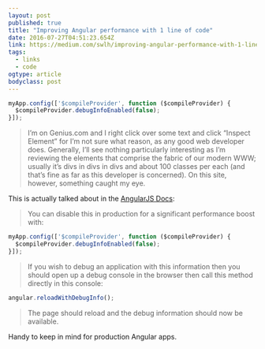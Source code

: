 ```yaml
---
layout: post 
published: true 
title: "Improving Angular performance with 1 line of code" 
date: 2016-07-27T04:51:23.654Z 
link: https://medium.com/swlh/improving-angular-performance-with-1-line-of-code-a1fb814a6476#.cxlkfcmhl 
tags:
  - links
  - code
ogtype: article 
bodyclass: post 
---
```


```javascript
myApp.config(['$compileProvider', function ($compileProvider) {
  $compileProvider.debugInfoEnabled(false);
}]);
```

> I’m on Genius.com and I right click over some text and click “Inspect Element” for I’m not sure what reason, as any good web developer does. Generally, I’ll see nothing particularly interesting as I’m reviewing the elements that comprise the fabric of our modern WWW; usually it’s divs in divs in divs and about 100 classes per each (and that’s fine as far as this developer is concerned). On this site, however, something caught my eye.

This is actually talked about in the [AngularJS Docs](https://docs.angularjs.org/guide/production):

> You can disable this in production for a significant performance boost with:

```javascript
myApp.config(['$compileProvider', function ($compileProvider) {
  $compileProvider.debugInfoEnabled(false);
}]);
```

> If you wish to debug an application with this information then you should open up a debug console in the browser then call this method directly in this console:

```javascript
angular.reloadWithDebugInfo();
```

> The page should reload and the debug information should now be available.

Handy to keep in mind for production Angular apps.
